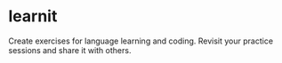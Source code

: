 # learnit
Create exercises for language learning and coding. Revisit your practice sessions and share it with others.
